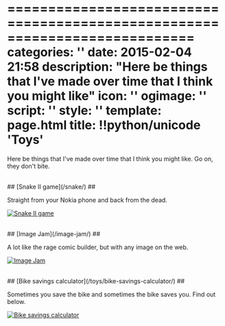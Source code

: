 ===========================================================================
categories: ''
date: 2015-02-04 21:58
description: "Here be things that I've made over time that I think you might like"
icon: ''
ogimage: ''
script: ''
style: ''
template: page.html
title: !!python/unicode 'Toys'
===========================================================================

Here be things that I've made over time that I think you might like. Go on, they don't bite.



<br>
## [Snake II game](/snake/) ##

Straight from your Nokia phone and back from the dead.

<a href="/snake/"><img class="img-full" src="snake.png" alt="Snake II game"></a>



<br>
## [Image Jam](/image-jam/) ##

A lot like the rage comic builder, but with any image on the web.

<a href="/image-jam/"><img class="img-full" src="image-jam.png" alt="Image Jam"></a>



<br>
## [Bike savings calculator](/toys/bike-savings-calculator/) ##

Sometimes you save the bike and sometimes the bike saves you. Find out below.

<a href="/toys/bike-savings-calculator/"><img class="img-full" src="bike-savings-calculator.png" alt="Bike savings calculator"></a>
